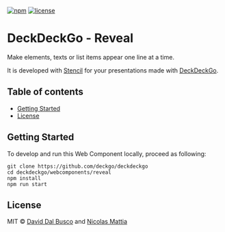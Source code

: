[![npm][npm-badge]][npm-badge-url]
[![license][npm-license]][npm-license-url]

[npm-badge]: https://img.shields.io/npm/v/@deckdeckgo/core
[npm-badge-url]: https://www.npmjs.com/package/@deckdeckgo/core
[npm-license]: https://img.shields.io/npm/l/@deckdeckgo/core
[npm-license-url]: https://github.com/deckgo/deckdeckgo/blob/master/webcomponents/core/LICENSE

# DeckDeckGo - Reveal

Make elements, texts or list items appear one line at a time.

It is developed with [Stencil](https://stenciljs.com) for your presentations made with [DeckDeckGo].

## Table of contents

- [Getting Started](#getting-started)
- [License](#license)

## Getting Started

To develop and run this Web Component locally, proceed as following:

```
git clone https://github.com/deckgo/deckdeckgo
cd deckdeckgo/webcomponents/reveal
npm install
npm run start
```

## License

MIT © [David Dal Busco](mailto:david.dalbusco@outlook.com) and [Nicolas Mattia](mailto:nicolas@nmattia.com)

[deckdeckgo]: https://deckdeckgo.com
